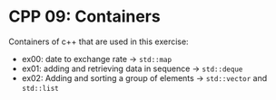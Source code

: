 # CPP 09: Containers
Containers of c++ that are used in this exercise:
- ex00: date to exchange rate -> `std::map`
- ex01: adding and retrieving data in sequence -> `std::deque`
- ex02: Adding and sorting a group of elements -> `std::vector` and `std::list`
